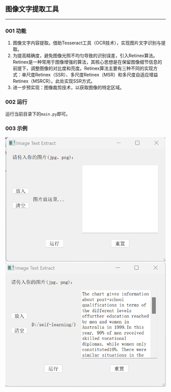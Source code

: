 ## 图像文字提取工具
----------
### 001 功能
1. 图像文字内容提取。借助Tesseract工具（OCR技术），实现图片文字识别与提取。
2. 为提高精确度，避免图像光照不均匀导致的识别误差，引入Retinex算法。Retinex是一种常用于图像增强的算法，其核心思想是在保留图像细节信息的前提下，调整图像的对比度和亮度。Retinex算法主要有三种不同的实现方式：单尺度Retinex（SSR）、多尺度Retinex（MSR）和多尺度自适应增益Retinex（MSRCR）。此处实现SSR方式。
3. 进一步预实现：图像裁剪技术，以获取图像的特定区域。

### 002 运行
运行当前目录下的`main.py`即可。

### 003 示例
![image_example_1](examples/image_example_1.png "初始界面")
![image_example_2](examples/image_example_2.png "文字提取后")
